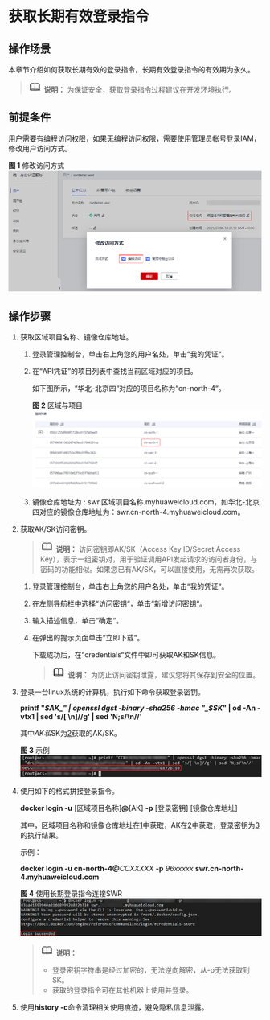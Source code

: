 # 获取长期有效登录指令<a name="swr_01_1000"></a>

## 操作场景<a name="section139621122486"></a>

本章节介绍如何获取长期有效的登录指令，长期有效登录指令的有效期为永久。

>![](public_sys-resources/icon-note.gif) **说明：** 
>为保证安全，获取登录指令过程建议在开发环境执行。

## 前提条件<a name="section1829411279116"></a>

用户需要有编程访问权限，如果无编程访问权限，需要使用管理员帐号登录IAM，修改用户访问方式。

**图 1**  修改访问方式<a name="fig10202154313378"></a>  
![](figures/修改访问方式.png "修改访问方式")

## 操作步骤<a name="section140815918599"></a>

1.  <a name="li5768123671815"></a>获取区域项目名称、镜像仓库地址。
    1.  登录管理控制台，单击右上角您的用户名处，单击“我的凭证“。
    2.  在“API凭证”的项目列表中查找当前区域对应的项目。

        如下图所示，“华北-北京四“对应的项目名称为“cn-north-4“。

        **图 2**  区域与项目<a name="fig1548146070"></a>  
        ![](figures/区域与项目.png "区域与项目")

    3.  镜像仓库地址为 : swr.区域项目名称.myhuaweicloud.com，如华北-北京四对应的镜像仓库地址为：swr.cn-north-4.myhuaweicloud.com。

2.  <a name="li1863783911295"></a>获取AK/SK访问密钥。

    >![](public_sys-resources/icon-note.gif) **说明：** 
    >访问密钥即AK/SK（Access Key ID/Secret Access Key），表示一组密钥对，用于验证调用API发起请求的访问者身份，与密码的功能相似。如果您已有AK/SK，可以直接使用，无需再次获取。

    1.  登录管理控制台，单击右上角您的用户名处，单击“我的凭证“。
    2.  在左侧导航栏中选择“访问密钥“，单击“新增访问密钥“。
    3.  输入描述信息，单击“确定“。
    4.  在弹出的提示页面单击“立即下载“。

        下载成功后，在“credentials“文件中即可获取AK和SK信息。

        >![](public_sys-resources/icon-note.gif) **说明：** 
        >为防止访问密钥泄露，建议您将其保存到安全的位置。


3.  <a name="li132430753010"></a>登录一台linux系统的计算机，执行如下命令获取登录密钥。

    **printf "_$AK_" | openssl dgst -binary -sha256 -hmac "_$SK_" | od -An -vtx1 | sed 's/\[ \\n\]//g' | sed 'N;s/\\n//'**

    其中$AK和$SK为[2](#li1863783911295)获取的AK/SK。

    **图 3**  示例<a name="fig56444333813"></a>  
    ![](figures/示例.png "示例")

4.  使用如下的格式拼接登录指令。

    **docker login -u**  \[区域项目名称\]**@**\[AK\]  **-p**  \[登录密钥\] \[镜像仓库地址\]

    其中，区域项目名称和镜像仓库地址在[1](#li5768123671815)中获取，AK在[2](#li1863783911295)中获取，登录密钥为[3](#li132430753010)的执行结果。

    示例：

    **docker login -u cn-north-4@**_CCXXXXX_ **-p** _96xxxxx_ **swr.cn-north-4.myhuaweicloud.com**

    **图 4**  使用长期登录指令连接SWR<a name="fig9655181252519"></a>  
    ![](figures/使用长期登录指令连接SWR.png "使用长期登录指令连接SWR")

    >![](public_sys-resources/icon-note.gif) **说明：** 
    >-   登录密钥字符串是经过加密的，无法逆向解密，从-p无法获取到SK。
    >-   获取的登录指令可在其他机器上使用并登录。

5.  使用**history -c**命令清理相关使用痕迹，避免隐私信息泄露。

